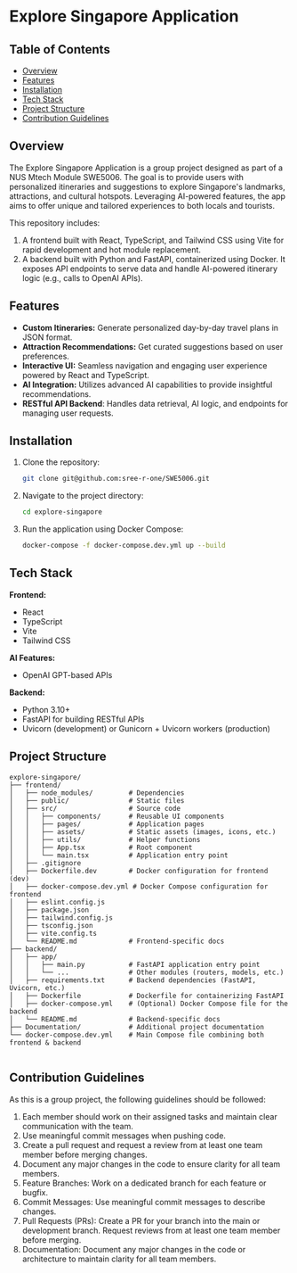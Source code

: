 # Explore Singapore Application

## Table of Contents

- [Overview](#overview)
- [Features](#features)
- [Installation](#installation)
- [Tech Stack](#tech-stack)
- [Project Structure](#project-structure)
- [Contribution Guidelines](#contribution-guidelines)


## Overview

The Explore Singapore Application is a group project designed as part of a NUS Mtech Module SWE5006. The goal is to provide users with personalized itineraries and suggestions to explore Singapore's landmarks, attractions, and cultural hotspots. Leveraging AI-powered features, the app aims to offer unique and tailored experiences to both locals and tourists.

This repository includes:
1. A frontend built with React, TypeScript, and Tailwind CSS using Vite for rapid development and hot module replacement.
2. A backend built with Python and FastAPI, containerized using Docker. It exposes API endpoints to serve data and handle AI-powered itinerary logic (e.g., calls to OpenAI APIs).

## Features
- **Custom Itineraries:** Generate personalized day-by-day travel plans in JSON format.
- **Attraction Recommendations:** Get curated suggestions based on user preferences.
- **Interactive UI:** Seamless navigation and engaging user experience powered by React and TypeScript.
- **AI Integration:** Utilizes advanced AI capabilities to provide insightful recommendations.
- **RESTful API Backend**: Handles data retrieval, AI logic, and endpoints for managing user requests.

## Installation

1. Clone the repository:
   ```bash
   git clone git@github.com:sree-r-one/SWE5006.git
   ```
2. Navigate to the project directory:
   ```bash
   cd explore-singapore
   ```
3. Run the application using Docker Compose:
   ```bash
   docker-compose -f docker-compose.dev.yml up --build
   ```

## Tech Stack

**Frontend:** 
- React
- TypeScript
- Vite
- Tailwind CSS

**AI Features:** 
- OpenAI GPT-based APIs
  
**Backend:**
- Python 3.10+
- FastAPI for building RESTful APIs
- Uvicorn (development) or Gunicorn + Uvicorn workers (production)

## Project Structure

```
explore-singapore/
├── frontend/
│   ├── node_modules/         # Dependencies
│   ├── public/               # Static files
│   ├── src/                  # Source code
│   │   ├── components/       # Reusable UI components
│   │   ├── pages/            # Application pages
│   │   ├── assets/           # Static assets (images, icons, etc.)
│   │   ├── utils/            # Helper functions
│   │   ├── App.tsx           # Root component
│   │   └── main.tsx          # Application entry point
│   ├── .gitignore
│   ├── Dockerfile.dev        # Docker configuration for frontend (dev)
│   ├── docker-compose.dev.yml # Docker Compose configuration for frontend
│   ├── eslint.config.js
│   ├── package.json
│   ├── tailwind.config.js
│   ├── tsconfig.json
│   ├── vite.config.ts
│   └── README.md             # Frontend-specific docs
├── backend/
│   ├── app/
│   │   ├── main.py           # FastAPI application entry point
│   │   └── ...               # Other modules (routers, models, etc.)
│   ├── requirements.txt      # Backend dependencies (FastAPI, Uvicorn, etc.)
│   ├── Dockerfile            # Dockerfile for containerizing FastAPI
│   ├── docker-compose.yml    # (Optional) Docker Compose file for the backend
│   └── README.md             # Backend-specific docs
├── Documentation/            # Additional project documentation
└── docker-compose.dev.yml    # Main Compose file combining both frontend & backend


```

## Contribution Guidelines

As this is a group project, the following guidelines should be followed:
1. Each member should work on their assigned tasks and maintain clear communication with the team.
2. Use meaningful commit messages when pushing code.
3. Create a pull request and request a review from at least one team member before merging changes.
4. Document any major changes in the code to ensure clarity for all team members.
5. Feature Branches: Work on a dedicated branch for each feature or bugfix.
6. Commit Messages: Use meaningful commit messages to describe changes.
7. Pull Requests (PRs): Create a PR for your branch into the main or development branch. Request reviews from at least one team member before merging.
8. Documentation: Document any major changes in the code or architecture to maintain clarity for all team members.
